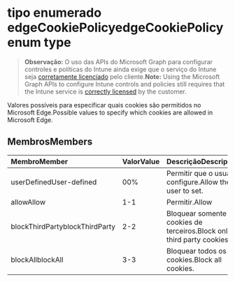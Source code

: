 # <a name="edgecookiepolicy-enum-type"></a><span data-ttu-id="70425-101">tipo enumerado edgeCookiePolicy</span><span class="sxs-lookup"><span data-stu-id="70425-101">edgeCookiePolicy enum type</span></span>

> <span data-ttu-id="70425-102">**Observação:** O uso das APIs do Microsoft Graph para configurar controles e políticas do Intune ainda exige que o serviço do Intune seja [corretamente licenciado](https://go.microsoft.com/fwlink/?linkid=839381) pelo cliente.</span><span class="sxs-lookup"><span data-stu-id="70425-102">**Note:** Using the Microsoft Graph APIs to configure Intune controls and policies still requires that the Intune service is [correctly licensed](https://go.microsoft.com/fwlink/?linkid=839381) by the customer.</span></span>

<span data-ttu-id="70425-103">Valores possíveis para especificar quais cookies são permitidos no Microsoft Edge.</span><span class="sxs-lookup"><span data-stu-id="70425-103">Possible values to specify which cookies are allowed in Microsoft Edge.</span></span>
## <a name="members"></a><span data-ttu-id="70425-104">Membros</span><span class="sxs-lookup"><span data-stu-id="70425-104">Members</span></span>
|<span data-ttu-id="70425-105">Membro</span><span class="sxs-lookup"><span data-stu-id="70425-105">Member</span></span>|<span data-ttu-id="70425-106">Valor</span><span class="sxs-lookup"><span data-stu-id="70425-106">Value</span></span>|<span data-ttu-id="70425-107">Descrição</span><span class="sxs-lookup"><span data-stu-id="70425-107">Description</span></span>|
|:---|:---|:---|
|<span data-ttu-id="70425-108">userDefined</span><span class="sxs-lookup"><span data-stu-id="70425-108">User-defined</span></span>|<span data-ttu-id="70425-109">0</span><span class="sxs-lookup"><span data-stu-id="70425-109">0%</span></span>|<span data-ttu-id="70425-110">Permitir que o usuário configure.</span><span class="sxs-lookup"><span data-stu-id="70425-110">Allow the user to set.</span></span>|
|<span data-ttu-id="70425-111">allow</span><span class="sxs-lookup"><span data-stu-id="70425-111">Allow</span></span>|<span data-ttu-id="70425-112">1</span><span class="sxs-lookup"><span data-stu-id="70425-112">-1</span></span>|<span data-ttu-id="70425-113">Permitir.</span><span class="sxs-lookup"><span data-stu-id="70425-113">Allow</span></span>|
|<span data-ttu-id="70425-114">blockThirdParty</span><span class="sxs-lookup"><span data-stu-id="70425-114">blockThirdParty</span></span>|<span data-ttu-id="70425-115">2</span><span class="sxs-lookup"><span data-stu-id="70425-115">-2</span></span>|<span data-ttu-id="70425-116">Bloquear somente cookies de terceiros.</span><span class="sxs-lookup"><span data-stu-id="70425-116">Block only third party cookies.</span></span>|
|<span data-ttu-id="70425-117">blockAll</span><span class="sxs-lookup"><span data-stu-id="70425-117">blockAll</span></span>|<span data-ttu-id="70425-118">3</span><span class="sxs-lookup"><span data-stu-id="70425-118">-3</span></span>|<span data-ttu-id="70425-119">Bloquear todos os cookies.</span><span class="sxs-lookup"><span data-stu-id="70425-119">Block all cookies.</span></span>|








